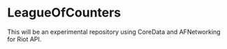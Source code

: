 # LeagueOfCounters
This will be an experimental repository using CoreData and AFNetworking for Riot API.
